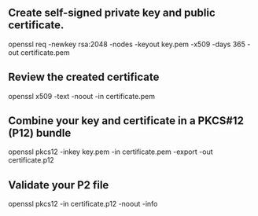 ## Create self-signed private key and public certificate.
openssl req -newkey rsa:2048 -nodes -keyout key.pem -x509 -days 365 -out certificate.pem

## Review the created certificate
openssl x509 -text -noout -in certificate.pem

## Combine your key and certificate in a PKCS#12 (P12) bundle
openssl pkcs12 -inkey key.pem -in certificate.pem -export -out certificate.p12

## Validate your P2 file
openssl pkcs12 -in certificate.p12 -noout -info

